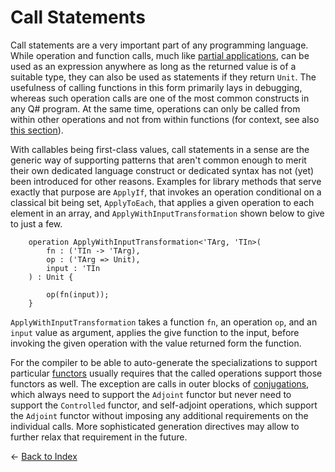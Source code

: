 # Call Statements

Call statements are a very important part of any programming language. While operation and function calls, much like [partial applications](https://github.com/microsoft/qsharp-language/blob/main/Specifications/Language/3_Expressions/PartialApplication.md#partial-application), can be used as an expression anywhere as long as the returned value is of a suitable type, they can also be used as statements if they return `Unit`. 
The usefulness of calling functions in this form primarily lays in debugging, whereas such operation calls are one of the most common constructs in any Q# program. At the same time, operations can only be called from within other operations and not from within functions (for context, see also [this section](https://github.com/microsoft/qsharp-language/blob/main/Specifications/Language/4_TypeSystem/QuantumDataTypes.md#qubits)). 

With callables being first-class values, 
call statements in a sense are the generic way of supporting patterns that aren't common enough to merit their own dedicated language construct or dedicated syntax has not (yet) been introduced for other reasons. Examples for library methods that serve exactly that purpose are `ApplyIf`, that invokes an operation conditional on a classical bit being set, `ApplyToEach`, that applies a given operation to each element in an array, and `ApplyWithInputTransformation` shown below to give to just a few. 

```qsharp
    operation ApplyWithInputTransformation<'TArg, 'TIn>(
        fn : ('TIn -> 'TArg), 
        op : ('TArg => Unit), 
        input : 'TIn
    ) : Unit {

        op(fn(input)); 
    }
```

`ApplyWithInputTransformation` takes a function `fn`, an operation `op`, and an `input` value as argument, applies the give function to the input, before invoking the given operation with the value returned form the function.

For the compiler to be able to auto-generate the specializations to support particular [functors](https://github.com/microsoft/qsharp-language/blob/main/Specifications/Language/3_Expressions/FunctorApplication.md#functor-application) usually requires that the called operations support those functors as well. The exception are calls in outer blocks of [conjugations](https://github.com/microsoft/qsharp-language/blob/main/Specifications/Language/2_Statements/Conjugations.md#conjugations), which always need to support the `Adjoint` functor but never need to support the `Controlled` functor, and self-adjoint operations, which support the `Adjoint` functor without imposing any additional requirements on the individual calls. More sophisticated generation directives may allow to further relax that requirement in the future. 


← [Back to Index](https://github.com/microsoft/qsharp-language/tree/main/Specifications/Language#index)